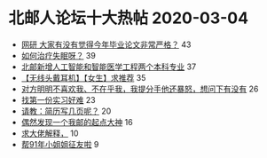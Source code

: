 # 北邮人论坛十大热帖 2020-03-04

- [网研 大家有没有觉得今年毕业论文非常严格？](https://bbs.byr.cn/article/Paper/37834) 43
- [如何治疗失眠呀？](https://bbs.byr.cn/article/BBSOpenAPI/2112) 39
- [北邮新增人工智能和智能医学工程两个本科专业](https://bbs.byr.cn/article/Picture/3255386) 37
- [【无线头戴耳机】【女生】求推荐](https://bbs.byr.cn/article/DigiLife/313598) 35
- [对方明明不喜欢我、不在乎我，我提分手他还暴怒，想问下有没有](https://bbs.byr.cn/article/Feeling/3141050) 26
- [找第一份实习好难](https://bbs.byr.cn/article/Talking/6186039) 23
- [请教：简历写几页呢？](https://bbs.byr.cn/article/Job/2079037) 20
- [偶然发现一个我邮的起点大神](https://bbs.byr.cn/article/NetLiterature/30656) 16
- [求大佬解释，](https://bbs.byr.cn/article/Java/63423) 10
- [帮91年小姐姐征友啦](https://bbs.byr.cn/article/Friends/1953922) 9


